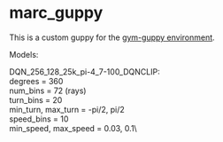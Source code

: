 # marc_guppy

This is a custom guppy for the [gym-guppy environment](https://git.imp.fu-berlin.de/bioroboticslab/robofish/gym-guppy/-/tree/master/).

Models:

DQN_256_128_25k_pi-4_7-100_DQNCLIP:\
  degrees = 360\
  num_bins = 72 (rays)\
  turn_bins = 20\
  min_turn, max_turn = -pi/2, pi/2\
  speed_bins = 10\
  min_speed, max_speed = 0.03, 0.1\
  
